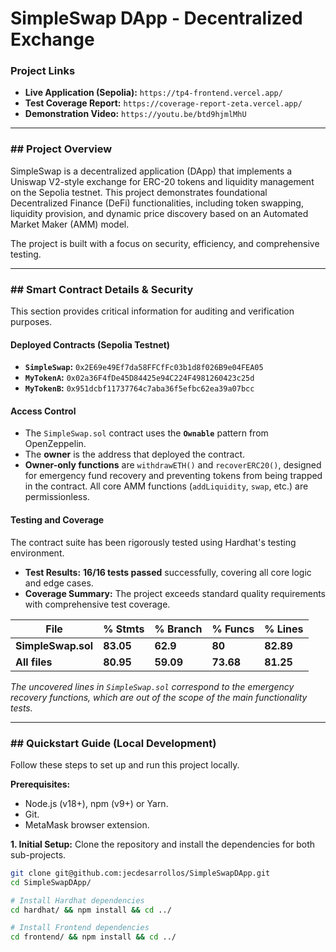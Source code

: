 # SimpleSwap DApp - Decentralized Exchange

### **Project Links**
* **Live Application (Sepolia):** `https://tp4-frontend.vercel.app/`
* **Test Coverage Report:** `https://coverage-report-zeta.vercel.app/`
* **Demonstration Video:** `https://youtu.be/btd9hjmlMhU`

---

### ## Project Overview

SimpleSwap is a decentralized application (DApp) that implements a Uniswap V2-style exchange for ERC-20 tokens and liquidity management on the Sepolia testnet. This project demonstrates foundational Decentralized Finance (DeFi) functionalities, including token swapping, liquidity provision, and dynamic price discovery based on an Automated Market Maker (AMM) model.

The project is built with a focus on security, efficiency, and comprehensive testing.

---

### ## Smart Contract Details & Security

This section provides critical information for auditing and verification purposes.

#### **Deployed Contracts (Sepolia Testnet)**
* **`SimpleSwap`:** `0x2E69e49Ef7da58FFCfFc03b1d8f026B9e04FEA05`
* **`MyTokenA`:** `0x02a36F4fDe45D84425e94C224F4981260423c25d`
* **`MyTokenB`:** `0x951dcbf11737764c7aba36f5efbc62ea39a07bcc`

#### **Access Control**
* The `SimpleSwap.sol` contract uses the **`Ownable`** pattern from OpenZeppelin.
* The **owner** is the address that deployed the contract.
* **Owner-only functions** are `withdrawETH()` and `recoverERC20()`, designed for emergency fund recovery and preventing tokens from being trapped in the contract. All core AMM functions (`addLiquidity`, `swap`, etc.) are permissionless.

#### **Testing and Coverage**
The contract suite has been rigorously tested using Hardhat's testing environment.

* **Test Results:** **16/16 tests passed** successfully, covering all core logic and edge cases.
* **Coverage Summary:** The project exceeds standard quality requirements with comprehensive test coverage.

| File               | % Stmts   | % Branch | % Funcs   | % Lines   |
| ------------------ | --------  | -------- | -------   | -------   |
| **SimpleSwap.sol** | **83.05** | **62.9** | **80**    | **82.89** |
| **All files**      | **80.95** | **59.09**| **73.68** | **81.25** |

*The uncovered lines in `SimpleSwap.sol` correspond to the emergency recovery functions, which are out of the scope of the main functionality tests.*

---

### ## Quickstart Guide (Local Development)

Follow these steps to set up and run this project locally.

**Prerequisites:**
* Node.js (v18+), npm (v9+) or Yarn.
* Git.
* MetaMask browser extension.

**1. Initial Setup:**
Clone the repository and install the dependencies for both sub-projects.

```bash
git clone git@github.com:jecdesarrollos/SimpleSwapDApp.git
cd SimpleSwapDApp/

# Install Hardhat dependencies
cd hardhat/ && npm install && cd ../

# Install Frontend dependencies
cd frontend/ && npm install && cd ../